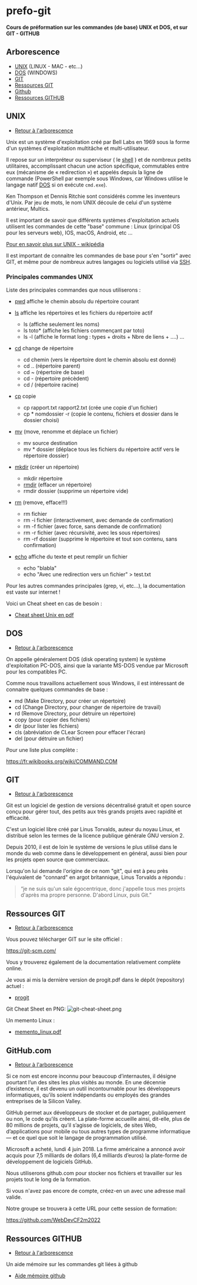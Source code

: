# prefo-git

**Cours de préformation sur les commandes (de base) UNIX et DOS, et sur GIT - GITHUB**

## Arborescence

- [UNIX](#unix) (LINUX - MAC - etc...)
- [DOS](#dos) (WINDOWS)
- [GIT](#GIT)
- [Ressources GIT](#ressources-git)
- [Github](#githubcom)
- [Ressources GITHUB](#ressources-github)

## UNIX

- [Retour à l'arborescence](#arborescence)

Unix est un système d'exploitation créé par Bell Labs en 1969 sous la forme d'un systèmes d'exploitation multitâche et multi-utilisateur.

Il repose sur un interpréteur ou superviseur ( le [shell](https://fr.wikipedia.org/wiki/Shell_Unix) ) et de nombreux petits utilitaires, accomplissant chacun une action spécifique, commutables entre eux (mécanisme de « redirection ») et appelés depuis la ligne de commande (PowerShell par exemple sous Windows, car Windows utilise le langage natif [DOS](#dos) si on exécute `cmd.exe`).

Ken Thompson et Dennis Ritchie sont considérés comme les inventeurs d'Unix. Par jeu de mots, le nom UNIX découle de celui d'un système antérieur, Multics.

Il est important de savoir que différents systèmes d'exploitation actuels utilisent les commandes de cette "base" commune : Linux (principal OS pour les serveurs web), IOS, macOS, Android, etc ...

[Pour en savoir plus sur UNIX - wikipédia](https://fr.wikipedia.org/wiki/Unix)

Il est important de connaitre les commandes de base pour s'en "sortir" avec GIT, et même pour de nombreux autres langages ou logiciels utilisé via [SSH](https://fr.wikipedia.org/wiki/Secure_Shell).

### Principales commandes UNIX

Liste des principales commandes que nous utiliserons :

- [pwd](https://man.openbsd.org/pwd)  affiche le chemin absolu du répertoire courant
- [ls](https://www.techonthenet.com/unix/basic/ls.php) affiche les répertoires et les fichiers du répertoire actif
    - ls (affiche seulement les noms)
    - ls toto* (affiche les fichiers commençant par toto)
    - ls -l (affiche le format long : types + droits + Nbre de liens + ....)
    ...
- [cd](https://www.techonthenet.com/unix/basic/cd.php) change de répertoire
    - cd chemin (vers le répertoire dont le chemin absolu est donné)
    - cd .. (répertoire parent)
    - cd ~ (répertoire de base)
    - cd - (répertoire précèdent)
    - cd / (répertoire racine)

- [cp](http://www.linuxcertif.com/man/1/cp/) copie
    - cp rapport.txt rapport2.txt (crée une copie d'un fichier)
    - cp * nomdossier -r (copie le contenu, fichiers et dossier dans le dossier choisi)
- [mv](https://www.techonthenet.com/unix/basic/mv.php) (move, renomme et déplace un fichier)
    - mv source destination
    - mv * dossier (déplace tous les fichiers du répertoire actif vers le répertoire dossier)
- [mkdir](https://www.techonthenet.com/unix/basic/mkdir.php) (créer un répertoire)
    - mkdir répertoire
    - [rmdir](https://man.openbsd.org/rmdir) (effacer un répertoire)
    - rmdir dossier (supprime un répertoire vide)
- [rm](https://man.openbsd.org/rm) (remove, efface!!!)
    - rm fichier
    - rm -i fichier (interactivement, avec demande de confirmation)
    - rm -f fichier (avec force, sans demande de confirmation)
    - rm -r fichier (avec récursivité, avec les sous répertoires)
    - rm -rf dossier (supprime le répertoire et tout son contenu, sans confirmation)
- [echo](https://www.wikiwand.com/fr/Echo_(Unix)) affiche du texte et peut remplir un fichier
    - echo "blabla"
    - echo "Avec une redirection vers un fichier" > test.txt

Pour les autres commandes principales (grep, vi, etc...), la documentation est vaste sur internet !

Voici un Cheat sheet en cas de besoin :
- [Cheat sheet Unix en pdf](https://github.com/WebDevCF2m2022/prefo-git/blob/main/files/Unix_command_cheatsheet.pdf)

## DOS

- [Retour à l'arborescence](#arborescence)

On appelle généralement DOS (disk operating system) le système d'exploitation PC-DOS, ainsi que la variante MS-DOS vendue par Microsoft pour les compatibles PC.

Comme nous travaillons actuellement sous Windows, il est intéressant de connaitre quelques commandes de base :

- md (Make Directory, pour créer un répertoire)
- cd (Change Directory, pour changer de répertoire de travail)
- rd (Remove Directory, pour détruire un répertoire)
- copy (pour copier des fichiers)
- dir (pour lister les fichiers)
- cls (abréviation de CLear Screen pour effacer l'écran)
- del (pour détruire un fichier)

Pour une liste plus complète :

https://fr.wikibooks.org/wiki/COMMAND.COM

## GIT

- [Retour à l'arborescence](#arborescence)

Git est un logiciel de gestion de versions décentralisé gratuit et open source conçu pour gérer tout,
des petits aux très grands projets avec rapidité et efficacité.

C'est un logiciel libre créé par Linus Torvalds, auteur du noyau Linux, et distribué selon les termes de la licence publique générale GNU version 2.

Depuis 2010, il est de loin le système de versions le plus utilisé dans le monde du web comme dans le développement en général, aussi bien pour les projets open source que commerciaux.

Lorsqu'on lui demande l'origine de ce nom "git",
qui est à peu près l'équivalent de "connard" en argot britannique, Linus Torvalds a répondu :

> “je ne suis qu'un sale égocentrique, donc j'appelle tous mes projets d'après ma propre personne. D'abord Linux, puis Git.”

## Ressources GIT

- [Retour à l'arborescence](#arborescence)

Vous pouvez télécharger GIT sur le site officiel :

https://git-scm.com/

Vous y trouverez également de la documentation relativement complète online.

Je vous ai mis la dernière version de progit.pdf dans le dépôt (repository) actuel :

- [progit](https://github.com/WebDevCF2m2022/prefo-git/blob/main/files/progit.pdf)

Git Cheat Sheet en PNG:
![git-cheat-sheet.png](https://github.com/WebDevCF2m2022/prefo-git/blob/main/files/git-cheat-sheet.png "git-cheat-sheet.png")

Un memento Linux :
- [memento_linux.pdf](https://github.com/WebDevCF2m2022/prefo-git/blob/main/files/memento_linux.pdf "memento_linux.pdf")

## GitHub.com

- [Retour à l'arborescence](#arborescence)

Si ce nom est encore inconnu pour beaucoup d’internautes, il désigne pourtant l’un des sites les plus visités au monde. En une décennie d’existence, il est devenu un outil incontournable pour les développeurs informatiques, qu’ils soient indépendants ou employés des grandes entreprises de la Silicon Valley.

GitHub permet aux développeurs de stocker et de partager, publiquement ou non, le code qu’ils créent. La plate-forme accueille ainsi, dit-elle, plus de 80 millions de projets, qu’il s’agisse de logiciels, de sites Web, d’applications pour mobile ou tous autres types de programme informatique — et ce quel que soit le langage de programmation utilisé.

Microsoft a acheté, lundi 4 juin 2018. La firme américaine a annoncé avoir acquis pour 7,5 milliards de dollars (6,4 milliards d’euros) la plate-forme de développement de logiciels GitHub.

Nous utiliserons github.com pour stocker nos fichiers et travailler sur les projets tout le long de la formation.

Si vous n'avez pas encore de compte, créez-en un avec une adresse mail valide.

Notre groupe se trouvera à cette URL pour cette session de formation:

https://github.com/WebDevCF2m2022

## Ressources GITHUB

- [Retour à l'arborescence](#arborescence)


Un aide mémoire sur les commandes git liées à github
- [Aide mémoire github](https://github.com/WebDevCF2m2022/prefo-git/blob/main/files/github-git-cheat-sheet.pdf)


